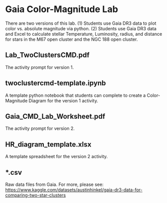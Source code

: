 # Gaia Color-Magnitude Lab

There are two versions of this lab.
(1) Students use Gaia DR3 data to plot color vs. absolute magnitude via python.
(2) Students use Gaia DR3 data and Excel to calculate stellar Temperature, Luminosity, radius, and distance for stars in the M67 open cluster and the NGC 188 open cluster.

## Lab_TwoClustersCMD.pdf
The activity prompt for version 1.

## twoclustercmd-template.ipynb
A template python notebook that students can complete to create a Color-Magnitude Diagram for the version 1 activity.

## Gaia_CMD_Lab_Worksheet.pdf
The activity prompt for version 2.

## HR_diagram_template.xlsx
A template spreadsheet for the version 2 activity. 

## \*.csv
Raw data files from Gaia.  For more, please see: https://www.kaggle.com/datasets/austinhinkel/gaia-dr3-data-for-comparing-two-star-clusters
